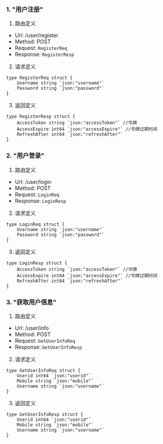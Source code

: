 
### 1. "用户注册"

1. 路由定义

- Url: /user/register
- Method: POST
- Request: `RegisterReq`
- Response: `RegisterResp`

2. 请求定义


```golang
type RegisterReq struct {
	Username string `json:"username"`
	Password string `json:"password"`
}
```


3. 返回定义


```golang
type RegisterResp struct {
	AccessToken string `json:"accessToken"` //令牌
	AccessExpire int64 `json:"accessExpire"` //令牌过期时间
	RefreshAfter int64 `json:"refreshAfter"`
}
```
  


### 2. "用户登录"

1. 路由定义

- Url: /user/login
- Method: POST
- Request: `LoginReq`
- Response: `LoginResp`

2. 请求定义


```golang
type LoginReq struct {
	Username string `json:"username"`
	Password string `json:"password"`
}
```


3. 返回定义


```golang
type LoginResp struct {
	AccessToken string `json:"accessToken"` //令牌
	AccessExpire int64 `json:"accessExpire"` //令牌过期时间
	RefreshAfter int64 `json:"refreshAfter"`
}
```
  


### 3. "获取用户信息"

1. 路由定义

- Url: /user/info
- Method: POST
- Request: `GetUserInfoReq`
- Response: `GetUserInfoResp`

2. 请求定义


```golang
type GetUserInfoReq struct {
	Userid int64 `json:"userid"`
	Mobile string `json:"mobile"`
	Username string `json:"username"`
}
```


3. 返回定义


```golang
type GetUserInfoResp struct {
	Userid int64 `json:"userid"`
	Mobile string `json:"mobile"`
	Username string `json:"username"`
}
```
  

